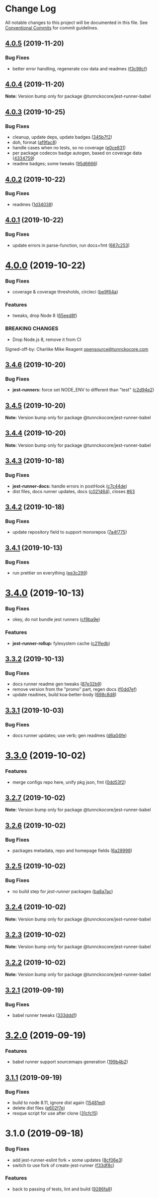 # Change Log

All notable changes to this project will be documented in this file.
See [Conventional Commits](https://conventionalcommits.org) for commit guidelines.

## [4.0.5](https://github.com/tunnckoCore/opensource/tree/master/@tunnckocore/jest-runner-babel/compare/@tunnckocore/jest-runner-babel@4.0.4...@tunnckocore/jest-runner-babel@4.0.5) (2019-11-20)


### Bug Fixes

* better error handling, regenerate cov data and readmes ([f3c98cf](https://github.com/tunnckoCore/opensource/tree/master/@tunnckocore/jest-runner-babel/commit/f3c98cf5812cf92127f491df67f083d06235a399))





## [4.0.4](https://github.com/tunnckoCore/opensource/tree/master/@tunnckocore/jest-runner-babel/compare/@tunnckocore/jest-runner-babel@4.0.3...@tunnckocore/jest-runner-babel@4.0.4) (2019-11-20)

**Note:** Version bump only for package @tunnckocore/jest-runner-babel





## [4.0.3](https://github.com/tunnckoCore/opensource/tree/master/@tunnckocore/jest-runner-babel/compare/@tunnckocore/jest-runner-babel@4.0.2...@tunnckocore/jest-runner-babel@4.0.3) (2019-10-25)


### Bug Fixes

* cleanup, update deps, update badges ([345b7f2](https://github.com/tunnckoCore/opensource/tree/master/@tunnckocore/jest-runner-babel/commit/345b7f23e39481409ddc84d37308986462ada969))
* doh, format ([af9fac8](https://github.com/tunnckoCore/opensource/tree/master/@tunnckocore/jest-runner-babel/commit/af9fac844fb3d43fb43d39003eec18f482b6c6aa))
* handle cases when no tests, so no coverage ([e0ce831](https://github.com/tunnckoCore/opensource/tree/master/@tunnckocore/jest-runner-babel/commit/e0ce8313eedbcb5e8780865ed05533b5a2190c36))
* per package codecov badge autogen, based on coverage data ([4334759](https://github.com/tunnckoCore/opensource/tree/master/@tunnckocore/jest-runner-babel/commit/4334759d331dfcef98f43735a356753a685b139a))
* readme badges; some tweaks ([95d6666](https://github.com/tunnckoCore/opensource/tree/master/@tunnckocore/jest-runner-babel/commit/95d666659a2ac29bece307d22c66b6c0e7e47683))





## [4.0.2](https://github.com/tunnckoCore/opensource/tree/master/@tunnckocore/jest-runner-babel/compare/@tunnckocore/jest-runner-babel@4.0.1...@tunnckocore/jest-runner-babel@4.0.2) (2019-10-22)


### Bug Fixes

* readmes ([1d34038](https://github.com/tunnckoCore/opensource/tree/master/@tunnckocore/jest-runner-babel/commit/1d3403852b1c6321c8fea89d45956e73b20a616e))





## [4.0.1](https://github.com/tunnckoCore/opensource/tree/master/@tunnckocore/jest-runner-babel/compare/@tunnckocore/jest-runner-babel@4.0.0...@tunnckocore/jest-runner-babel@4.0.1) (2019-10-22)


### Bug Fixes

* update errors in parse-function,  run docs+fmt ([667c253](https://github.com/tunnckoCore/opensource/tree/master/@tunnckocore/jest-runner-babel/commit/667c2539f668bfe07659ea397d9dda1305b7da4e))





# [4.0.0](https://github.com/tunnckoCore/opensource/tree/master/@tunnckocore/jest-runner-babel/compare/@tunnckocore/jest-runner-babel@3.4.6...@tunnckocore/jest-runner-babel@4.0.0) (2019-10-22)


### Bug Fixes

* coverage & coverage thresholds, circleci ([be9f64a](https://github.com/tunnckoCore/opensource/tree/master/@tunnckocore/jest-runner-babel/commit/be9f64a68a0ef029d006cddb90f78ba7369e6a08))


### Features

* tweaks, drop Node 8 ([65eed8f](https://github.com/tunnckoCore/opensource/tree/master/@tunnckocore/jest-runner-babel/commit/65eed8f5849b2e19656c562e10db276115ce3e24))


### BREAKING CHANGES

* Drop Node.js 8, remove it from CI

Signed-off-by: Charlike Mike Reagent <opensource@tunnckocore.com>





## [3.4.6](https://github.com/tunnckoCore/opensource/tree/master/@tunnckocore/jest-runner-babel/compare/@tunnckocore/jest-runner-babel@3.4.5...@tunnckocore/jest-runner-babel@3.4.6) (2019-10-20)


### Bug Fixes

* **jest-runners:** force set NODE_ENV to different than "test" ([c2d94e2](https://github.com/tunnckoCore/opensource/tree/master/@tunnckocore/jest-runner-babel/commit/c2d94e2))





## [3.4.5](https://github.com/tunnckoCore/opensource/tree/master/@tunnckocore/jest-runner-babel/compare/@tunnckocore/jest-runner-babel@3.4.4...@tunnckocore/jest-runner-babel@3.4.5) (2019-10-20)

**Note:** Version bump only for package @tunnckocore/jest-runner-babel





## [3.4.4](https://github.com/tunnckoCore/opensource/tree/master/@tunnckocore/jest-runner-babel/compare/@tunnckocore/jest-runner-babel@3.4.3...@tunnckocore/jest-runner-babel@3.4.4) (2019-10-20)

**Note:** Version bump only for package @tunnckocore/jest-runner-babel





## [3.4.3](https://github.com/tunnckoCore/opensource/tree/master/@tunnckocore/jest-runner-babel/compare/@tunnckocore/jest-runner-babel@3.4.2...@tunnckocore/jest-runner-babel@3.4.3) (2019-10-18)


### Bug Fixes

* **jest-runner-docs:** handle errors in postHook ([c7c44de](https://github.com/tunnckoCore/opensource/tree/master/@tunnckocore/jest-runner-babel/commit/c7c44de))
* dist files, docs runner updates, docs ([c021464](https://github.com/tunnckoCore/opensource/tree/master/@tunnckocore/jest-runner-babel/commit/c021464)), closes [#63](https://github.com/tunnckoCore/opensource/tree/master/@tunnckocore/jest-runner-babel/issues/63)





## [3.4.2](https://github.com/tunnckoCore/opensource/tree/master/@tunnckocore/jest-runner-babel/compare/@tunnckocore/jest-runner-babel@3.4.1...@tunnckocore/jest-runner-babel@3.4.2) (2019-10-18)


### Bug Fixes

* update repository field to support monorepos ([7a4f775](https://github.com/tunnckoCore/opensource/tree/master/@tunnckocore/jest-runner-babel/commit/7a4f775))





## [3.4.1](https://github.com/tunnckoCore/opensource/tree/master/@tunnckocore/jest-runner-babel/compare/@tunnckocore/jest-runner-babel@3.4.0...@tunnckocore/jest-runner-babel@3.4.1) (2019-10-13)


### Bug Fixes

* run prettier on everything ([ee3c299](https://github.com/tunnckoCore/opensource/tree/master/@tunnckocore/jest-runner-babel/commit/ee3c299))





# [3.4.0](https://github.com/tunnckoCore/opensource/tree/master/@tunnckocore/jest-runner-babel/compare/@tunnckocore/jest-runner-babel@3.3.2...@tunnckocore/jest-runner-babel@3.4.0) (2019-10-13)


### Bug Fixes

* okey, do not bundle jest runners ([cf9ba9e](https://github.com/tunnckoCore/opensource/tree/master/@tunnckocore/jest-runner-babel/commit/cf9ba9e))


### Features

* **jest-runner-rollup:** fylesystem cache ([c21fedb](https://github.com/tunnckoCore/opensource/tree/master/@tunnckocore/jest-runner-babel/commit/c21fedb))





## [3.3.2](https://github.com/tunnckoCore/opensource/tree/master/@tunnckocore/jest-runner-babel/compare/@tunnckocore/jest-runner-babel@3.3.1...@tunnckocore/jest-runner-babel@3.3.2) (2019-10-13)


### Bug Fixes

* docs runner readme gen tweaks ([87e32b9](https://github.com/tunnckoCore/opensource/tree/master/@tunnckocore/jest-runner-babel/commit/87e32b9))
* remove version from the "promo" part, regen docs ([f0dd7ef](https://github.com/tunnckoCore/opensource/tree/master/@tunnckocore/jest-runner-babel/commit/f0dd7ef))
* update readmes, build koa-better-body ([698c8d8](https://github.com/tunnckoCore/opensource/tree/master/@tunnckocore/jest-runner-babel/commit/698c8d8))





## [3.3.1](https://github.com/tunnckoCore/opensource/tree/master/@tunnckocore/jest-runner-babel/compare/@tunnckocore/jest-runner-babel@3.3.0...@tunnckocore/jest-runner-babel@3.3.1) (2019-10-03)


### Bug Fixes

* docs runner updates; use verb; gen readmes ([d6a04fe](https://github.com/tunnckoCore/opensource/tree/master/@tunnckocore/jest-runner-babel/commit/d6a04fe))





# [3.3.0](https://github.com/tunnckoCore/opensource/tree/master/@tunnckocore/jest-runner-babel/compare/@tunnckocore/jest-runner-babel@3.2.7...@tunnckocore/jest-runner-babel@3.3.0) (2019-10-02)


### Features

* merge configs repo here, unify pkg json, fmt ([0dd53f2](https://github.com/tunnckoCore/opensource/tree/master/@tunnckocore/jest-runner-babel/commit/0dd53f2))





## [3.2.7](https://github.com/tunnckoCore/opensource/tree/master/@tunnckocore/jest-runner-babel/compare/@tunnckocore/jest-runner-babel@3.2.6...@tunnckocore/jest-runner-babel@3.2.7) (2019-10-02)

**Note:** Version bump only for package @tunnckocore/jest-runner-babel





## [3.2.6](https://github.com/tunnckoCore/opensource/tree/master/@tunnckocore/jest-runner-babel/compare/@tunnckocore/jest-runner-babel@3.2.5...@tunnckocore/jest-runner-babel@3.2.6) (2019-10-02)


### Bug Fixes

* packages metadata, repo and homepage fields ([6a28998](https://github.com/tunnckoCore/opensource/tree/master/@tunnckocore/jest-runner-babel/commit/6a28998))





## [3.2.5](https://github.com/tunnckoCore/opensource/compare/@tunnckocore/jest-runner-babel@3.2.4...@tunnckocore/jest-runner-babel@3.2.5) (2019-10-02)


### Bug Fixes

* no build step for *jest-runner* packages ([ba8a7ac](https://github.com/tunnckoCore/opensource/commit/ba8a7ac))





## [3.2.4](https://github.com/tunnckoCore/opensource/compare/@tunnckocore/jest-runner-babel@3.2.3...@tunnckocore/jest-runner-babel@3.2.4) (2019-10-02)

**Note:** Version bump only for package @tunnckocore/jest-runner-babel





## [3.2.3](https://github.com/tunnckoCore/opensource/compare/@tunnckocore/jest-runner-babel@3.2.2...@tunnckocore/jest-runner-babel@3.2.3) (2019-10-02)

**Note:** Version bump only for package @tunnckocore/jest-runner-babel





## [3.2.2](https://github.com/tunnckoCore/opensource/compare/@tunnckocore/jest-runner-babel@3.2.1...@tunnckocore/jest-runner-babel@3.2.2) (2019-10-02)

**Note:** Version bump only for package @tunnckocore/jest-runner-babel





## [3.2.1](https://github.com/tunnckoCore/opensource/compare/@tunnckocore/jest-runner-babel@3.2.0...@tunnckocore/jest-runner-babel@3.2.1) (2019-09-19)


### Bug Fixes

* babel runner tweaks ([333ddd1](https://github.com/tunnckoCore/opensource/commit/333ddd1))





# [3.2.0](https://github.com/tunnckoCore/opensource/compare/@tunnckocore/jest-runner-babel@3.1.1...@tunnckocore/jest-runner-babel@3.2.0) (2019-09-19)


### Features

* babel runner support sourcemaps generation ([199b4b2](https://github.com/tunnckoCore/opensource/commit/199b4b2))





## [3.1.1](https://github.com/tunnckoCore/opensource/compare/@tunnckocore/jest-runner-babel@3.1.0...@tunnckocore/jest-runner-babel@3.1.1) (2019-09-19)


### Bug Fixes

* build to node 8.11, ignore dist again ([15481ed](https://github.com/tunnckoCore/opensource/commit/15481ed))
* delete dist files ([e602f7e](https://github.com/tunnckoCore/opensource/commit/e602f7e))
* resque script for use after clone ([31cfc15](https://github.com/tunnckoCore/opensource/commit/31cfc15))





# 3.1.0 (2019-09-18)


### Bug Fixes

* add jest-runner-eslint fork + some updates ([8cf06e3](https://github.com/tunnckoCore/opensource/commit/8cf06e3))
* switch to use fork of create-jest-runner ([f33df8c](https://github.com/tunnckoCore/opensource/commit/f33df8c))


### Features

* back to passing of tests, lint and build ([9286fa9](https://github.com/tunnckoCore/opensource/commit/9286fa9))
